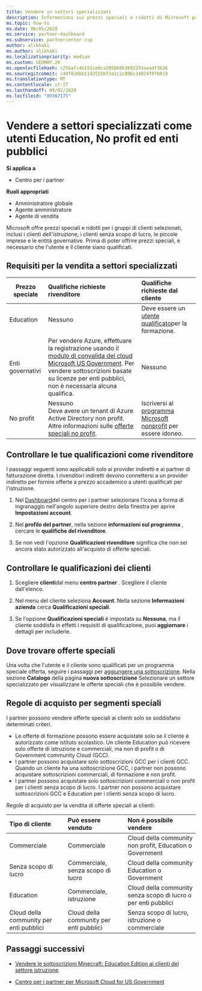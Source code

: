 ```yaml
---
title: Vendere in settori specializzati
description: Informazioni sui prezzi speciali e ridotti di Microsoft per determinati gruppi di clienti, inclusi i clienti dell'istruzione, i clienti senza scopo di lucro e gli utenti governativi.
ms.topic: how-to
ms.date: 06/05/2020
ms.service: partner-dashboard
ms.subservice: partnercenter-csp
author: alikhaki
ms.author: alikhaki
ms.localizationpriority: medium
ms.custom: SEOMAY.20
ms.openlocfilehash: c25bafc4b152ce0ca205860b3692293aaadf3636
ms.sourcegitcommit: c40f826bb1143555bf3a1c2c806c34024f0f6019
ms.translationtype: MT
ms.contentlocale: it-IT
ms.lasthandoff: 09/02/2020
ms.locfileid: "89367175"
---
```

# <a name="sell-to-specialized-industries-like-education-non-profit-and-government-users"></a>Vendere a settori specializzati come utenti Education, No profit ed enti pubblici

**Si applica a**

- Centro per i partner

**Ruoli appropriati**

- Amministratore globale
- Agente amministratore
- Agente di vendita

Microsoft offre prezzi speciali e ridotti per i gruppi di clienti selezionati, inclusi i clienti dell'istruzione, i clienti senza scopo di lucro, le piccole imprese e le entità governative. Prima di poter offrire prezzi speciali, è necessario che l'utente e il cliente siano qualificati. 

## <a name="requirements-to-sell-to-specialized-industries"></a>Requisiti per la vendita a settori specializzati

|**Prezzo speciale**   |**Qualifiche richieste rivenditore**   |**Qualifiche richieste dal cliente**   |
|----------------------------|:---------------------------------|:------------------------------------------|
|Education   |Nessuno   | Deve essere un [utente qualificato](https://www.microsoftvolumelicensing.com/DocumentSearch.aspx?Mode=3&DocumentTypeId=7)per la formazione.   |
|Enti governativi   |Per vendere Azure, effettuare la registrazione usando il [modulo di convalida del cloud Microsoft US Government](https://azuregov.microsoft.com/csp). Per vendere sottoscrizioni basate su licenze per enti pubblici, non è necessaria alcuna qualifica.|   Nessuno|
|No profit  |Nessuno<br/> Deve avere un tenant di Azure Active Directory non profit.<br/> Altre informazioni sulle [offerte speciali no profit](https://assetsprod.microsoft.com/mpn/nonprofit-skus-in-csp-faq.pdf).   |Iscriversi al [programma Microsoft nonprofit](https://nonprofit.microsoft.com/#/register) per essere idoneo.   |

## <a name="check-your-reseller-qualifications"></a>Controllare le tue qualificazioni come rivenditore

I passaggi seguenti sono applicabili solo ai provider indiretti e ai partner di fatturazione diretta. I rivenditori indiretti devono connettersi a un provider indiretto per fornire offerte a prezzo accademico a utenti qualificati per l'istruzione.

1. Nel [Dashboard](https://partner.microsoft.com/dashboard)del centro per i partner selezionare l'icona a forma di ingranaggio nell'angolo superiore destro della finestra per aprire **Impostazioni account**.

2. Nel **profilo del partner**, nella sezione **informazioni sul programma** , cercare le **qualifiche del rivenditore**.

3. Se non vedi l'opzione **Qualificazioni rivenditore** significa che non sei ancora stato autorizzato all'acquisto di offerte speciali.

## <a name="check-the-customer-qualifications"></a>Controllare le qualificazioni dei clienti

1. Scegliere **clienti**dal menu **centro partner** . Scegliere il cliente dall'elenco.

2. Nel menu del cliente seleziona **Account**. Nella sezione **Informazioni azienda** cerca **Qualificazioni speciali**.

3. Se l'opzione **Qualificazioni speciali** è impostata su **Nessuna**, ma il cliente soddisfa in effetti i requisiti di qualificazione, puoi **aggiornare** i dettagli per includerle.

## <a name="where-to-find-special-offers"></a>Dove trovare offerte speciali

Una volta che l'utente e il cliente sono qualificati per un programma speciale offerta, seguire i passaggi per [aggiungere una sottoscrizione](create-a-new-subscription.md). Nella sezione **Catalogo** della pagina **nuova sottoscrizione** Selezionare un settore specializzato per visualizzare le offerte speciali che è possibile vendere.

## <a name="purchase-rules-for-special-segments"></a>Regole di acquisto per segmenti speciali

I partner possono vendere offerte speciali ai clienti solo se soddisfano determinati criteri. 

- Le offerte di formazione possono essere acquistate solo se il cliente è autorizzato come istituto scolastico. Un cliente Education può ricevere solo offerte di istruzione e commerciali, ma non di profit o di Government community Cloud (GCC).
- I partner possono acquistare solo sottoscrizioni GCC per i clienti GCC. Quando un cliente ha una sottoscrizione GCC, i partner non possono acquistare sottoscrizioni commerciali, di formazione e non profit. 
- I partner possono acquistare solo sottoscrizioni commerciali o non profit per i clienti senza scopo di lucro. I partner non possono acquistare sottoscrizioni GCC e Education per i clienti senza scopo di lucro.

Regole di acquisto per la vendita di offerte speciali ai clienti:

|**Tipo di cliente**   |**Può essere venduto**   |**Non è possibile vendere**   |
|:----------------------------|:---------------------------------|:------------------------------------------|
| Commerciale |Commerciale | Cloud della community non profit, Education o Government |
| Senza scopo di lucro |Commerciale, senza scopo di lucro | Cloud della community Education o Government |
| Education |Commerciale, istruzione | Cloud della community senza scopo di lucro o per enti pubblici |
| Cloud della community per enti pubblici |Cloud della community per enti pubblici | Senza scopo di lucro, istruzione o commerciale |

## <a name="next-steps"></a>Passaggi successivi

- [Vendere le sottoscrizioni Minecraft: Education Edition ai clienti del settore istruzione](minecraft-subscriptions.md)

- [Centro per i partner per Microsoft Cloud for US Government](partner-center-for-microsoft-us-govt-cloud.md)

